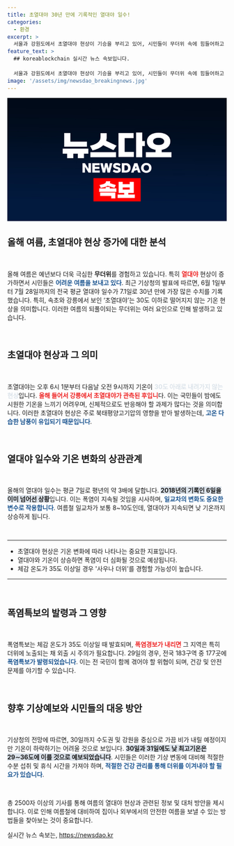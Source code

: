 ```yaml
---
title: 초열대야 30년 만에 기록적인 열대야 일수!
categories:
  - 환경
excerpt: >
  서울과 강원도에서 초열대야 현상이 기승을 부리고 있어, 시민들이 무더위 속에 힘들어하고 있다. 열대야 발생 일수가 역대 최다로, 폭염 경보가 발효된 지역이 늘어나며 사우나 같은 더위가 지속될 것으로 전망된다.
feature_text: >
  ## koreablockchain 실시간 뉴스 속보입니다.

  서울과 강원도에서 초열대야 현상이 기승을 부리고 있어, 시민들이 무더위 속에 힘들어하고 있다. 열대야 발생 일수가 역대 최다로, 폭염 경보가 발효된 지역이 늘어나며 사우나 같은 더위가 지속될 것으로 전망된다.
image: '/assets/img/newsdao_breakingnews.jpg'
---
```


<p><img src="/assets/img/newsdao_breakingnews.jpg" alt="koreablockchain 속보" /></p>

<h2 data-ke-size="size26">올해 여름, 초열대야 현상 증가에 대한 분석</h2>

<p data-ke-size="size16">&nbsp;</p>

<p>올해 여름은 예년보다 더욱 극심한 <b>무더위</b>를 경험하고 있습니다. 특히 <b><span style="color: #ee2323;">열대야</span></b> 현상이 증가하면서 시민들은 <b><span style="color: #1a5490;">어려운 여름을 보내고 있다</span></b>. 최근 기상청의 발표에 따르면, 6월 1일부터 7월 28일까지의 전국 평균 열대야 일수가 7.1일로 30년 만에 가장 많은 수치를 기록했습니다. 특히, 속초와 강릉에서 보인 ‘초열대야’는 30도 이하로 떨어지지 않는 기온 현상을 의미합니다. 이러한 여름의 되풀이되는 무더위는 여러 요인으로 인해 발생하고 있습니다.</p>

<p data-ke-size="size16">&nbsp;</p>

<h2 data-ke-size="size26">초열대야 현상과 그 의미</h2>

<p data-ke-size="size16">&nbsp;</p>

<p>초열대야는 오후 6시 1분부터 다음날 오전 9시까지 기온이 <b><span style="color: #21538527;">30도 아래로 내려가지 않는 현상</span></b>입니다. <b><span style="color: #ee2323;">올해 들어서 강릉에서 초열대야가 관측된 후입니</span></b>다. 이는 국민들이 밤에도 시원한 기온을 느끼기 어려우며, 신체적으로도 반응해야 할 과제가 많다는 것을 의미합니다. 이러한 초열대야 현상은 주로 북태평양고기압의 영향을 받아 발생하는데, <b><span style="color: #1a5490;">고온 다습한 남풍이 유입되기 때문입니다</span></b>.</p>

<p data-ke-size="size16">&nbsp;</p>

<h2 data-ke-size="size26">열대야 일수와 기온 변화의 상관관계</h2>

<p data-ke-size="size16">&nbsp;</p>

<p>올해의 열대야 일수는 평균 7일로 평년의 약 3배에 달합니다. <b><span style="background-color: #21538527;">2018년의 기록인 6일을 이미 넘어선 상황</span></b>입니다. 이는 폭염이 지속될 것임을 시사하며, <b><span style="color: #1a5490;">일교차의 변화도 중요한 변수로 작용합니다</span></b>. 여름철 일교차가 보통 8~10도인데, 열대야가 지속되면 낮 기온까지 상승하게 됩니다.   </p>

<p data-ke-size="size16">&nbsp;</p>

<hr>

<ul>
    <li>초열대야 현상은 기온 변화에 따라 나타나는 중요한 지표입니다.</li>
    <li>열대야와 기온이 상승하면 폭염이 더 심화될 것으로 예상됩니다.</li>
    <li>체감 온도가 35도 이상일 경우 '사우나 더위'를 경험할 가능성이 높습니다.</li>
</ul>

<hr>

<p data-ke-size="size16">&nbsp;</p>

<h2 data-ke-size="size26">폭염특보의 발령과 그 영향</h2>

<p data-ke-size="size16">&nbsp;</p>

<p>폭염특보는 체감 온도가 35도 이상일 때 발효되며, <b><span style="color: #ee2323;">폭염경보가 내리면</span></b> 그 지역은 특히 더위에 노출되는 채 외출 시 주의가 필요합니다. 29일의 경우, 전국 183구역 중 177곳에 <b><span style="color: #1a5490;">폭염특보가 발령되었습니다</span></b>. 이는 전 국민이 함께 겪어야 할 위협이 되며, 건강 및 안전 문제를 야기할 수 있습니다.</p>

<p data-ke-size="size16">&nbsp;</p>

<h2 data-ke-size="size26">향후 기상예보와 시민들의 대응 방안</h2>

<p data-ke-size="size16">&nbsp;</p>

<p>기상청의 전망에 따르면, 30일까지 수도권 및 강원을 중심으로 가끔 비가 내릴 예정이지만 기온이 하락하기는 어려울 것으로 보입니다. <b><span style="background-color: #21538527;">30일과 31일에도 낮 최고기온은 29∼36도에 이를 것으로 예보되었습니다</span></b>. 시민들은 이러한 기상 변동에 대비해 적절한 수분 섭취 및 휴식 시간을 가져야 하며, <b><span style="color: #1a5490;">적절한 건강 관리를 통해 더위를 이겨내야 할 필요가 있습니다</span></b>.</p>

<p data-ke-size="size16">&nbsp;</p>

<p>총 2500자 이상의 기사를 통해 여름의 열대야 현상과 관련된 정보 및 대처 방안을 제시합니다. 이로 인해 여름철에 대비하여 집이나 외부에서의 안전한 여름을 보낼 수 있는 방법들을 찾아보는 것이 중요합니다.</p>
실시간 뉴스 속보는, <a href="https://newsdao.kr" rel="dofollow">https://newsdao.kr</a>


